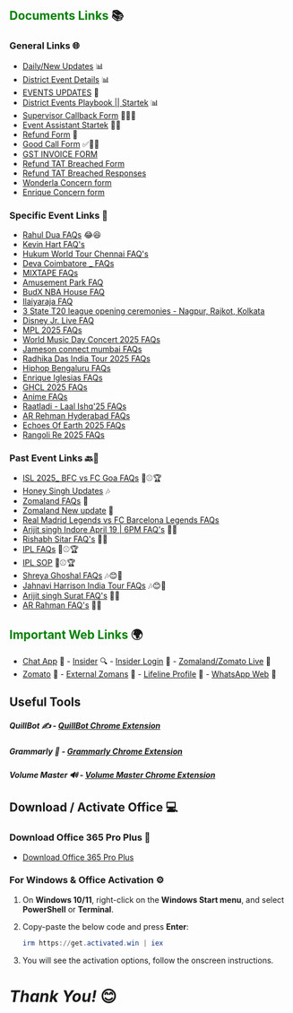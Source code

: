 ## <span style="color: Green;">Documents Links</span> 📚

### General Links 🌐

- <a href="https://docs.google.com/document/d/1bzqkjt2vp1WsvrvUKFBUWYdZk5LY_tjonZ1XOxkIvEw/edit?tab=t.0" target="_blank">Daily/New Updates</a> 📊
- <a href="https://docs.google.com/spreadsheets/d/1it4rlECHXYQtrjr24LQ3MzIkkOjy9dFdY92cCe201IE/edit?gid=89651715#gid=89651715" target="_blank">District Event Details</a> 📊
- <a href="https://docs.google.com/spreadsheets/d/1awPy28Dw_jGX907CiAoTCtIGIYg0iKshfoMxRAQqUKw/edit?gid=1594796217#gid=1594796217" target="_blank">EVENTS UPDATES</a> 🔄
- <a href="https://docs.google.com/spreadsheets/d/1aYI3pZfB2sVEacRNUqfh8lWTW5rmJfeN/edit?gid=998317989#gid=998317989" target="_blank">District Events Playbook || Startek</a> 📊
- <a href="https://docs.google.com/forms/d/e/1FAIpQLSdQxGIRM5rbLs8Ix63UdL60R0Q3LOHeMAfr-qSc-a5ONUwx-A/viewform" target="_blank">Supervisor Callback Form</a> 🧑‍💼📞
- <a href="https://docs.google.com/spreadsheets/d/1v5hjXGbT-6jwsaAPbZvPnW0DKGEtPesjvojBuyhlxtw/edit?gid=54505668#gid=54505668" target="_blank">Event Assistant Startek</a> 🧑‍💼
- <a href="https://docs.google.com/forms/u/0/d/e/1FAIpQLScozlEwq8q4piV1PoflZOyTkBQlsTp0NCd_HS_y69xCVBHgXQ/formResponse" target="_blank">Refund Form</a> 📝
- <a href="https://docs.google.com/forms/d/1q1jPlxsW5ee2aB35j_sOxnOIKz5ga-p-r1WFvZR-ieA/viewform?pli=1&pli=1&edit_requested=true" target="_blank">Good Call Form</a> ✅💯📞
- <a href="https://docs.google.com/forms/d/1I8owItVNDcm_20qwuoS-VgxJ_7zjBoDVx7em9UVjm9s/preview?pli=1&pli=1&edit_requested=true" target="_blank">GST INVOICE FORM</a>
- <a href="https://docs.google.com/forms/d/e/1FAIpQLSexHaf-8f3m0aqW5nOOt5PlsfxIFW3PepDtPB2T3mGDDHC7FA/viewform" target="_blank">Refund TAT Breached Form</a>
- <a href="https://docs.google.com/spreadsheets/d/1azVjzym_o2y0a399pQRrmzyT6g8BVaFyLceyoivKwMs/edit?resourcekey=&hl=en&gid=208139129#gid=208139129" target="_blank">Refund TAT Breached Responses</a>
- <a href="https://docs.google.com/forms/d/e/1FAIpQLSeAKcZYSpz5Txgv_uR2RyCsR-dcVhrOtPxsXY9UWL5FH_Wh7w/viewform" target="_blank">Wonderla Concern form</a>
- <a href="https://docs.google.com/forms/d/e/1FAIpQLScy31P7WmukUigkDEyz-kp7_MH-r9Mp6uVURi-YXjQsQCrlcg/viewform" target="_blank">Enrique Concern form</a>


### Specific Event Links 🎤




- <a href="https://docs.google.com/spreadsheets/d/1Bwk7V-KfmK92IQzGUW6dmdqdsnG1had1Ko5YSUZxk6s/edit?gid=458075922#gid=458075922" target="_blank">Rahul Dua FAQs</a> 😂😆
- <a href="https://docs.google.com/spreadsheets/d/1JGlpXBv0oElzEk00bWfIMGCHNQ6Mv-XtNr_5qvVEJy8/edit?gid=359252617#gid=359252617" target="_blank">Kevin Hart FAQ's</a>
- <a href="https://docs.google.com/spreadsheets/d/16Q-AjGN6JQsfexCiEKIvkUZMa8H51yymYNhSM1eeXgU/edit?gid=1680799692#gid=1680799692" target="_blank">Hukum World Tour Chennai FAQ's</a>
- <a href="https://docs.google.com/spreadsheets/d/1i-Aa_EfrPLTkDs1t_2UNMR-LtxoaAHe9wQWBWjYWYDE/edit?gid=1098976194#gid=1098976194" target="_blank">Deva Coimbatore _ FAQs</a>
- <a href="https://docs.google.com/spreadsheets/d/1_HIgY8yTwB6tUCAN1CGStzoC0CtHvaVOYWNKLK7dlJ0/edit?gid=0#gid=0" target="_blank">MIXTAPE FAQs</a>
- <a href="https://docs.google.com/spreadsheets/d/1B35Dr0aKuT52Fx24iwgX_8o26tSOTUWcjyyDGfDIDX8/edit?gid=1612711726#gid=1612711726" target="_blank">Amusement Park FAQ</a>
- <a href="https://docs.google.com/spreadsheets/d/1YpaRVrMjCoPm97N8H-3tvn0ixjV-mv3dAZY3HaGp9hU/edit?gid=520399225#gid=520399225" target="_blank">BudX NBA House FAQ</a>
- <a href="https://docs.google.com/spreadsheets/d/1lXwtO6IlmujPbJTYIajK-pOPm6tJ3Ha3_6OhH0C-UnQ/edit?gid=1258734023#gid=1258734023" target="_blank">Ilaiyaraja FAQ</a>
- <a href="https://docs.google.com/spreadsheets/d/1xoS44C6P7rMk5to9uavX9OVHgMRausnvD5aPh_5-TCQ/edit?gid=1292747170#gid=1292747170" target="_blank">3 State T20 league opening ceremonies - Nagpur, Rajkot, Kolkata</a>
- <a href="https://docs.google.com/spreadsheets/d/1ymcWpZUUMRAMm8Fj8oZFeE0In7VZIHPVZ-ZIMgmbEng/edit?gid=360192710#gid=360192710" target="_blank">Disney Jr. Live FAQ</a>
- <a href="https://docs.google.com/spreadsheets/d/1X5rZHguUBcrfQ3Pa4xqvzHddM5WlvHQFRCkeUxZXw6A/edit?gid=633468658#gid=633468658" target="_blank">MPL 2025 FAQs</a>
- <a href="https://docs.google.com/spreadsheets/d/18T-LMZk7OF22Q76pYIk_tYERWnL1Ll0LSlYcfbRsJgI/edit?gid=646419934#gid=646419934" target="_blank">World Music Day Concert 2025 FAQs</a>
- <a href="https://docs.google.com/spreadsheets/d/1gKwVrNnHLMRa4oAqq_YJnE5GQlm0rra7sASgtow55s8/edit?gid=312893281#gid=312893281" target="_blank">Jameson connect mumbai FAQs</a>
- <a href="https://docs.google.com/spreadsheets/d/1WjWNHdM9srJ3S0kX9XFJ9Ia4PFYIGYHZgSxiPPXeE4Y/edit?gid=1530930880#gid=1530930880" target="_blank">Radhika Das India Tour 2025 FAQs</a>
- <a href="https://docs.google.com/spreadsheets/d/1LL5AIVaxXsEA0d26Z5r_JSIyRqzFyPK_kziDegS-_IY/edit?gid=598414130#gid=598414130" target="_blank">Hiphop Bengaluru FAQs</a>
- <a href="https://docs.google.com/spreadsheets/d/1UwVN9HZOQj5UHFjRb2HeCETNRggZT2hsExFiP-BnsLE/edit?gid=413358260#gid=413358260" target="_blank">Enrique Iglesias FAQs</a>
- <a href="https://docs.google.com/spreadsheets/d/1SG8ae8SUoWzyZb7T1t2hvPFrLoDZMX_A3yC2ut4b-FA/edit?gid=1242757073#gid=1242757073" target="_blank">GHCL 2025 FAQs</a>
- <a href="https://docs.google.com/spreadsheets/d/1qwAVecLBpEb2L-1Nr5d5H3ZWbIYICdgNgbD_k33cUFk/edit?gid=1400087902#gid=1400087902" target="_blank">Anime FAQs</a>
- <a href="https://docs.google.com/spreadsheets/d/1ReC3DmkPVUX2Mt_UEwDW6Ztxcp3onDr48g4uC0pBdzo/edit?gid=898781213#gid=898781213" target="_blank">Raatladi - Laal Ishq'25 FAQs</a>
- <a href="https://docs.google.com/spreadsheets/d/1ZSMSpty0tbxh3HUEc51-8SVh9S8ZRcWL6wtkZgCtjDk/edit?gid=133549025#gid=133549025" target="_blank">AR Rehman Hyderabad FAQs</a>
- <a href="https://docs.google.com/spreadsheets/d/1j-d2h5zU0Bj6D0ZPSsWNeqXp2JorfAimCBMRe3i8A_Y/edit?gid=892280945#gid=892280945" target="_blank">Echoes Of Earth 2025 FAQs</a>
- <a href="https://docs.google.com/spreadsheets/d/135fXG2AdzIj9CyaBuM1v97nyROKKw4_p3z_4VLdvomU/edit?gid=340514647#gid=340514647" target="_blank">Rangoli Re 2025 FAQs</a>

### Past Event Links 🔙📅 


- <a href="https://docs.google.com/spreadsheets/d/1iuTtn1KYBuqSx32950eqg_5zpa5_h1NikgbdWVDjvvY/edit?gid=1071863240#gid=1071863240" target="_blank">ISL 2025_ BFC vs FC Goa FAQs</a> 🏏⚾🏆
- <a href="https://docs.google.com/spreadsheets/d/1VRpi0APPkfQSWJzBhfIyNAqn1e5GEWUTxmp8qhtvSg4/edit?gid=54208201#gid=54208201" target="_blank">Honey Singh Updates</a> 🎶
- <a href="https://docs.google.com/spreadsheets/d/15JTXD6ozJReX8z50vBdAQ1l3ODcEaPYNo0OjoOhmrQ0/edit?gid=0#gid=0" target="_blank">Zomaland FAQs</a> 📑
- <a href="https://docs.google.com/spreadsheets/d/1iivEOttsoLil-nYH5urKrve-lTZL4TllZjeX4FPFSAs/edit?gid=0#gid=0" target="_blank">Zomaland New update</a> 📑
- <a href="https://docs.google.com/spreadsheets/d/1xpO4zgNIJU9eG-ub527oKn-bdEpbMrZeEeu_zNvYIPI/edit?gid=374955956#gid=374955956" target="_blank"> Real Madrid Legends vs FC Barcelona Legends FAQs</a>
- <a href="https://docs.google.com/spreadsheets/d/1-pVBy2Iaj7LMAPTdE1TA2thvkMxwURABxwr_dXqv4rY/edit?gid=1245633694#gid=1245633694" target="_blank">Arijit singh Indore April 19 | 6PM FAQ's</a> 🎤🎸
- <a href="https://docs.google.com/spreadsheets/d/1-49d0_qGZepJz-jHWuNY0-ZPWi9ZMMUVDk4L839f2Bs/edit?gid=0#gid=0" target="_blank">Rishabh Sitar FAQ's</a> 🎸🎸
- <a href="https://docs.google.com/spreadsheets/d/1ZB7G4WMzu6zkT0z-d1lxNJN3OjNx0CONPTkLmvZHAIo/edit?gid=1496271412#gid=1496271412" target="_blank">IPL FAQs</a> 🏏⚾🏆
- <a href="https://docs.google.com/spreadsheets/d/1-tjlDw7wJhdukqMfBOCqJqE_guyIMG74DPbdN10RVpA/edit?gid=531822715#gid=531822715" target="_blank">IPL SOP</a> 🏏⚾🏆
- <a href="https://docs.google.com/spreadsheets/d/13uKHT9oxa5g8WHHpbuSh3ADu8Q1wUhm1ZjZTYwDUE8A/edit?gid=1741347954#gid=1741347954" target="_blank">Shreya Ghoshal FAQs</a> 🎶😊🎤
- <a href="https://docs.google.com/spreadsheets/d/19bOtEFeodGgme3Tfi3s6XiEANE45yATbCxT-7lyU5p4/edit?gid=1628676229#gid=1628676229" target="_blank">Jahnavi Harrison India Tour FAQs</a> 🎶😊🎤
- <a href="https://docs.google.com/spreadsheets/d/12l6P9cptlcbG2kMhQz8jegxvresvqdSnrb28zjp05kY/edit?gid=1484856215#gid=1484856215" target="_blank">Arijit singh Surat FAQ's</a> 🎤🎸
- <a href="https://docs.google.com/spreadsheets/d/15GfrnRYnavXymD-PzSuOGN8UJZ3CqDgLm0IfIRmPaBk/edit?gid=317925455#gid=317925455" target="_blank">AR Rahman FAQ's</a> 🎤🎸




## <span style="color: Green;">Important Web Links</span> 🌍

- <a href="https://external.zomans.com/support/agent" target="_blank">Chat App</a> 💬 - <a href="https://insider.in" target="_blank">Insider</a> 🔍 - <a href="https://admin.insider.in" target="_blank">Insider Login</a> 🔑 - <a href="https://www.zomato.com/live" target="_blank">Zomaland/Zomato Live</a> 🎉   
- <a href="https://www.zomato.com/" target="_blank">Zomato</a> 🍴 - <a href="https://external.zomans.com/" target="_blank">External Zomans</a> 🔗 - <a href="https://external-access.zomans.com/#/apps" target="_blank">Lifeline Profile</a> 🏥 - <a href="https://web.whatsapp.com/" target="_blank">WhatsApp Web</a> 💬

## Useful Tools

##### QuillBot ✍️ - <a href="https://chromewebstore.google.com/detail/quillbot-ai-writing-and-g/iidnbdjijdkbmajdffnidomddglmieko?hl=en-US&utm_source=quillbot.com&utm_medium=referral&utm_campaign=extension_landing_page&utm_content=fixed_banner&utm_term=direct" target="_blank">QuillBot Chrome Extension</a>

##### Grammarly 📝 - <a href="https://chromewebstore.google.com/detail/grammarly-ai-writing-and/kbfnbcaeplbcioakkpcpgfkobkghlhen?hl=en" target="_blank">Grammarly Chrome Extension</a>

##### Volume Master 🔊 - <a href="https://chromewebstore.google.com/detail/volume-master/jghecgabfgfdldnmbfkhmffcabddioke" target="_blank">Volume Master Chrome Extension</a>

## Download / Activate Office 💻

### Download Office 365 Pro Plus 🔽

- <a href="https://c2rsetup.officeapps.live.com/c2r/download.aspx?ProductreleaseID=O365ProPlusRetail&platform=x64&language=en-us&version=O16GA" target="_blank">Download Office 365 Pro Plus</a>

### For Windows & Office Activation ⚙️

1. On **Windows 10/11**, right-click on the **Windows Start menu**, and select **PowerShell** or **Terminal**.

2. Copy-paste the below code and press **Enter**:

    ```powershell
    irm https://get.activated.win | iex
    ```

3. You will see the activation options, follow the onscreen instructions.


# _Thank You!_ 😊 
